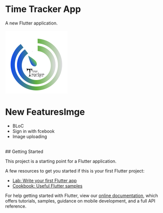 # Time Tracker App

A new Flutter application.
<br /> <br />
<img src='assets/ic_launcher.png'>
# New FeaturesImge 
<ul>
  <li> BLoC </li>
  <li> Sign in with fcebook </li>
  <li> Image uploading </li>
</ul>
<br />
## Getting Started

This project is a starting point for a Flutter application.

A few resources to get you started if this is your first Flutter project:

- [Lab: Write your first Flutter app](https://flutter.dev/docs/get-started/codelab)
- [Cookbook: Useful Flutter samples](https://flutter.dev/docs/cookbook)

For help getting started with Flutter, view our
[online documentation](https://flutter.dev/docs), which offers tutorials,
samples, guidance on mobile development, and a full API reference.
